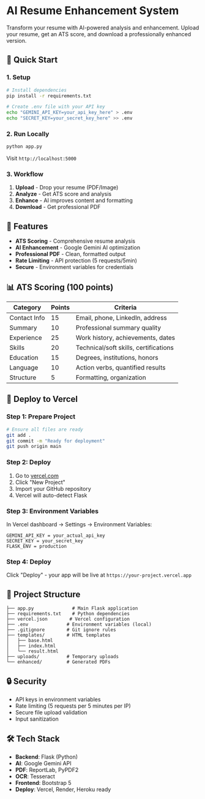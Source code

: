 # AI Resume Enhancement System

Transform your resume with AI-powered analysis and enhancement. Upload your resume, get an ATS score, and download a professionally enhanced version.

## 🚀 Quick Start

### 1. Setup
```bash
# Install dependencies
pip install -r requirements.txt

# Create .env file with your API key
echo "GEMINI_API_KEY=your_api_key_here" > .env
echo "SECRET_KEY=your_secret_key_here" >> .env
```

### 2. Run Locally
```bash
python app.py
```
Visit `http://localhost:5000`

### 3. Workflow
1. **Upload** - Drop your resume (PDF/Image)
2. **Analyze** - Get ATS score and analysis
3. **Enhance** - AI improves content and formatting
4. **Download** - Get professional PDF

## 🔧 Features

- **ATS Scoring** - Comprehensive resume analysis
- **AI Enhancement** - Google Gemini AI optimization
- **Professional PDF** - Clean, formatted output
- **Rate Limiting** - API protection (5 requests/5min)
- **Secure** - Environment variables for credentials

## 📊 ATS Scoring (100 points)

| Category | Points | Criteria |
|----------|--------|----------|
| Contact Info | 15 | Email, phone, LinkedIn, address |
| Summary | 10 | Professional summary quality |
| Experience | 25 | Work history, achievements, dates |
| Skills | 20 | Technical/soft skills, certifications |
| Education | 15 | Degrees, institutions, honors |
| Language | 10 | Action verbs, quantified results |
| Structure | 5 | Formatting, organization |

## 🚀 Deploy to Vercel

### Step 1: Prepare Project
```bash
# Ensure all files are ready
git add .
git commit -m "Ready for deployment"
git push origin main
```

### Step 2: Deploy
1. Go to [vercel.com](https://vercel.com)
2. Click "New Project"
3. Import your GitHub repository
4. Vercel will auto-detect Flask

### Step 3: Environment Variables
In Vercel dashboard → Settings → Environment Variables:
```
GEMINI_API_KEY = your_actual_api_key
SECRET_KEY = your_secret_key
FLASK_ENV = production
```

### Step 4: Deploy
Click "Deploy" - your app will be live at `https://your-project.vercel.app`

## 📁 Project Structure
```
├── app.py              # Main Flask application
├── requirements.txt    # Python dependencies
├── vercel.json        # Vercel configuration
├── .env              # Environment variables (local)
├── .gitignore        # Git ignore rules
├── templates/        # HTML templates
│   ├── base.html
│   ├── index.html
│   └── result.html
├── uploads/          # Temporary uploads
└── enhanced/         # Generated PDFs
```

## 🔒 Security

- API keys in environment variables
- Rate limiting (5 requests per 5 minutes per IP)
- Secure file upload validation
- Input sanitization

## 🛠️ Tech Stack

- **Backend**: Flask (Python)
- **AI**: Google Gemini API
- **PDF**: ReportLab, PyPDF2
- **OCR**: Tesseract
- **Frontend**: Bootstrap 5
- **Deploy**: Vercel, Render, Heroku ready
